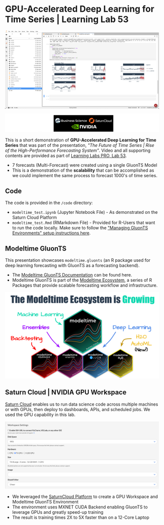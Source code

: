 # GPU-Accelerated Deep Learning for Time Series | Learning Lab 53

![Saturn Cloud GPU Multi-Forecast](img/saturn_cloud_gpu_multiforecast.jpg)

![Event Sponsors](img/event_sponsors.jpg)

This is a short demonstration of __GPU-Accelerated Deep Learning for Time Series__ that was part of the presentation, _"The Future of Time Series | Rise of the High-Performance Forecasting System"_. Video and all supporting contents are provided as part of [Learning Labs PRO, Lab 53](https://university.business-science.io/p/learning-labs-pro).

- 7 forecasts (Multi-Forecast) were created using a single GluonTS Model
- This is a demonstration of the __scalability__ that can be accomplished as we could implement the same process to forecast 1000's of time series. 

## Code

The code is provided in the `/code` directory:

- `modeltime_test.ipynb` (Jupyter Notebook File) - As demonstrated on the Saturn Cloud Platform
- `modeltime_test.Rmd` (RMarkdown File) - Provided for R-Users that want to run the code locally. Make sure to follow the ["Managing GluonTS Environments" setup instructions here](https://business-science.github.io/modeltime.gluonts/articles/managing-envs.html). 

## Modeltime GluonTS

This presentation showcases `modeltime.gluonts` (an R package used for deep learning forecasting with GluonTS as a forecasting backend). 

- The [Modeltime GluonTS Documentation](https://business-science.github.io/modeltime.gluonts/) can be found here. 
- Modeltime GluonTS is part of the [Modeltime Ecosystem](https://business-science.github.io/modeltime/), a series of R Packages that provide scalable forecasting workflow and infrastructure. 

![Modeltime Ecosystem](img/modeltime_ecosystem.jpg)

## Saturn Cloud | NVIDIA GPU Workspace

[Saturn Cloud](https://www.saturncloud.io/) enables us to run data science code across multiple machines or with GPUs, then deploy to dashboards, APIs, and scheduled jobs. We used the GPU capability in this lab. 

![GPU Workspace](img/workspace_settings_gpu.jpg)

- We leveraged the [SaturnCloud Platform](https://www.saturncloud.io/) to create a GPU Workspace and Modeltime GluonTS Environment 
- The environment uses MXNET CUDA Backend enabling GluonTS to leverage GPUs and greatly speed-up training
- The result is training times 2X to 5X faster than on a 12-Core Laptop


